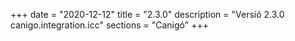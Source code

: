 +++
date        = "2020-12-12"
title       = "2.3.0"
description = "Versió 2.3.0 canigo.integration.icc"
sections    = "Canigó"
+++